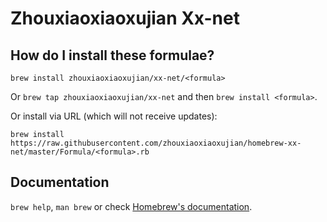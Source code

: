 # Zhouxiaoxiaoxujian Xx-net

## How do I install these formulae?
`brew install zhouxiaoxiaoxujian/xx-net/<formula>`

Or `brew tap zhouxiaoxiaoxujian/xx-net` and then `brew install <formula>`.

Or install via URL (which will not receive updates):

```
brew install https://raw.githubusercontent.com/zhouxiaoxiaoxujian/homebrew-xx-net/master/Formula/<formula>.rb
```

## Documentation
`brew help`, `man brew` or check [Homebrew's documentation](https://github.com/Homebrew/brew/tree/master/docs#readme).
